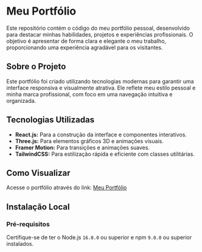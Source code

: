# Meu Portfólio

Este repositório contém o código do meu portfólio pessoal, desenvolvido para destacar minhas habilidades, projetos e experiências profissionais. O objetivo é apresentar de forma clara e elegante o meu trabalho, proporcionando uma experiência agradável para os visitantes.

## Sobre o Projeto

Este portfólio foi criado utilizando tecnologias modernas para garantir uma interface responsiva e visualmente atrativa. Ele reflete meu estilo pessoal e minha marca profissional, com foco em uma navegação intuitiva e organizada.

## Tecnologias Utilizadas

- **React.js:** Para a construção da interface e componentes interativos.
- **Three.js:** Para elementos gráficos 3D e animações visuais.
- **Framer Motion:** Para transições e animações suaves.
- **TailwindCSS:** Para estilização rápida e eficiente com classes utilitárias.

## Como Visualizar

Acesse o portfólio através do link: [Meu Portfólio](https://my-portfolio-lucashaprs-projects.vercel.app/)

## Instalação Local

### Pré-requisitos

Certifique-se de ter o Node.js `16.0.0` ou superior e npm `9.0.0` ou superior instalados.
